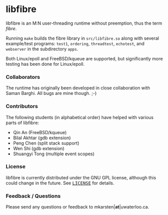 libfibre
========

libfibre is an M:N user-threading runtime without preemption, thus the term <i>fibre</i>.

Running `make` builds the fibre library in `src/libfibre.so` along with several example/test programs: `test1`, `ordering`, `threadtest`, `echotest`, and `webserver` in the subdirectory `apps`.

Both Linux/epoll and FreeBSD/kqueue are supported, but significantly more testing has been done for Linux/epoll.

### Collaborators

The runtime has originally been developed in close collaboration with Saman Barghi. All bugs are mine though. ;-)

### Contributors

The following students (in alphabetical order) have helped with various parts of libfibre:

- Qin An (FreeBSD/kqueue)
- Bilal Akhtar (gdb extension)
- Peng Chen (split stack support)
- Wen Shi (gdb extension)
- Shuangyi Tong (multiple event scopes)

### License

libfibre is currently distributed under the GNU GPL license, although this could change in the future. See <tt>[LICENSE](LICENSE)</tt> for details.

### Feedback / Questions

Please send any questions or feedback to mkarsten|**at**|uwaterloo.ca.
